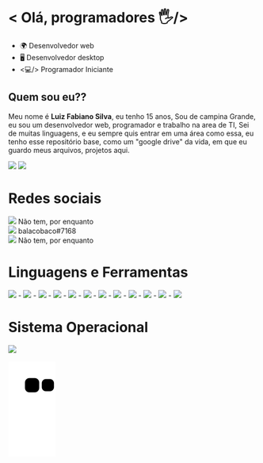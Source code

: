 # < Olá, programadores 🖐️/> 
- 🌍 Desenvolvedor web
- 🖥️ Desenvolvedor desktop
- <💻/> Programador Iniciante

## Quem sou eu??
Meu nome é **Luiz Fabiano Silva**, eu tenho 15 anos, Sou de campina Grande, eu sou um desenvolvedor web, programador e trabalho na area de TI,
Sei de muitas linguagens, e eu sempre quis entrar em uma área como essa, eu tenho esse repositório base, como um "google drive" da vida, em que eu
guardo meus arquivos, projetos aqui. 


<div>
  <a href="https://github.com/LuizGafanhotos"></a>
  <img height="180em" src="https://github-readme-stats.vercel.app/api?username=LuizGafanhotos&show_icons=true&theme=dark&include_all_commits=true&count_private=true"/>
  <img height="180em" src="https://github-readme-stats.vercel.app/api/top-langs/?username=LuizGafanhotos&layout=compact&langs_count=7&theme=dark"/>
</div>

# Redes sociais
<div>
  <img src="https://img.shields.io/badge/WhatsApp-25D366?style=for-the-badge&logo=whatsapp&logoColor=white" /> Não tem, por enquanto <br>
  <img src="https://img.shields.io/badge/Discord-7289DA?style=for-the-badge&logo=discord&logoColor=white" /> balacobaco#7168 <br>
  <img src="https://img.shields.io/badge/Gmail-D14836?style=for-the-badge&logo=gmail&logoColor=white" /> Não tem, por enquanto
</div>

# Linguagens e Ferramentas
<div class="lang" style="display: inline_block">
   <img src="https://img.shields.io/badge/C%23-239120?style=for-the-badge&logo=c-sharp&logoColor=white" /> -
   <img src="https://img.shields.io/badge/Python-3776AB?style=for-the-badge&logo=python&logoColor=white" /> -
   <img src="https://img.shields.io/badge/HTML5-E34F26?style=for-the-badge&logo=html5&logoColor=white" /> -
   <img src="https://img.shields.io/badge/CSS3-1572B6?style=for-the-badge&logo=css3&logoColor=white" /> -
   <img src="https://img.shields.io/badge/JavaScript-F7DF1E?style=for-the-badge&logo=javascript&logoColor=black" /> -
   <img src="https://img.shields.io/badge/C-00599C?style=for-the-badge&logo=c&logoColor=white" /> -
   <img src="https://img.shields.io/badge/C%2B%2B-00599C?style=for-the-badge&logo=c%2B%2B&logoColor=white" /> -
   <img src="https://img.shields.io/badge/PHP-777BB4?style=for-the-badge&logo=php&logoColor=white" /> -
   <img src="https://img.shields.io/badge/Kotlin-0095D5?&style=for-the-badge&logo=kotlin&logoColor=white" /> -
   <img src="https://img.shields.io/badge/Go-00ADD8?style=for-the-badge&logo=go&logoColor=white" /> - 
   <img src="https://img.shields.io/badge/Java-ED8B00?style=for-the-badge&logo=java&logoColor=white" /> -
   <img src="https://img.shields.io/badge/TypeScript-007ACC?style=for-the-badge&logo=typescript&logoColor=white" />
</div>

# Sistema Operacional

<img src="https://img.shields.io/badge/Windows-0078D6?style=for-the-badge&logo=windows&logoColor=white" />


![Snake animation](https://github.com/joaotuliojt/joaotuliojt/blob/output/github-contribution-grid-snake.svg)

